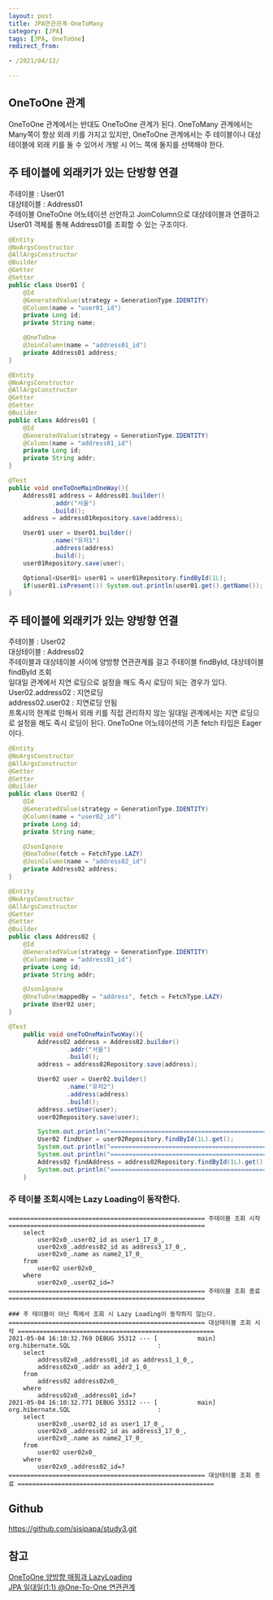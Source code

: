 ```yaml
---
layout: post 
title: JPA연관관계-OneToMany
category: [JPA]
tags: [JPA, OneToOne]
redirect_from:

- /2021/04/12/

---
```


## OneToOne 관계  
OneToOne 관계에서는 반대도 OneToOne 관계가 된다. OneToMany 관계에서는 Many쪽이 항상 외래 키를 가지고 있지만, OneToOne 관계에서는 주 테이블이나 대상 테이블에 외래 키를 둘 수 있어서 개발 시 어느 쪽에 둘지를 선택해야 한다.  

## 주 테이블에 외래키가 있는 단방향 연결
주테이블 : User01  
대상테이블 : Address01  
주테이블 OneToOne 어노테이션 선언하고 JoinColumn으로 대상테이블과 연결하고 User01 객체를 통해 Address01를 조회할 수 있는 구조이다.  
```java  
@Entity
@NoArgsConstructor
@AllArgsConstructor
@Builder
@Getter
@Setter
public class User01 {
    @Id
    @GeneratedValue(strategy = GenerationType.IDENTITY)
    @Column(name = "user01_id")
    private Long id;
    private String name;

    @OneToOne
    @JoinColumn(name = "address01_id")
    private Address01 address;
}
```
```java  
@Entity
@NoArgsConstructor
@AllArgsConstructor
@Getter
@Setter
@Builder
public class Address01 {
    @Id
    @GeneratedValue(strategy = GenerationType.IDENTITY)
    @Column(name = "address01_id")
    private Long id;
    private String addr;
}
```  
```java  
@Test
public void oneToOneMainOneWay(){
    Address01 address = Address01.builder()
            .addr("서울")
            .build();
    address = address01Repository.save(address);

    User01 user = User01.builder()
            .name("유저1")
            .address(address)
            .build();
    user01Repository.save(user);

    Optional<User01> user01 = user01Repository.findById(1L);
    if(user01.isPresent()) System.out.println(user01.get().getName());
}
```  
  
## 주 테이블에 외래키가 있는 양방향 연결
주테이블 : User02  
대상테이블 : Address02  
주테이블과 대상테이블 사이에 양방향 연관관계를 걸고 주테이블 findById, 대상테이블 findById 조회  
일대일 관계에서 지연 로딩으로 설정을 해도 즉시 로딩이 되는 경우가 있다.  
User02.address02 : 지연로딩    
address02.user02 : 지연로딩 안됨  
프록시의 한계로 인해서 외래 키를 직접 관리하지 않는 일대일 관계에서는 지연 로딩으로 설정을 해도 즉시 로딩이 된다. OneToOne 어노테이션의 기존 fetch 타입은 Eager이다.  
```java  
@Entity
@NoArgsConstructor
@AllArgsConstructor
@Getter
@Setter
@Builder
public class User02 {
    @Id
    @GeneratedValue(strategy = GenerationType.IDENTITY)
    @Column(name = "user02_id")
    private Long id;
    private String name;

    @JsonIgnore
    @OneToOne(fetch = FetchType.LAZY)
    @JoinColumn(name = "address02_id")
    private Address02 address;
}
```  
```java  
@Entity
@NoArgsConstructor
@AllArgsConstructor
@Getter
@Setter
@Builder
public class Address02 {
    @Id
    @GeneratedValue(strategy = GenerationType.IDENTITY)
    @Column(name = "address01_id")
    private Long id;
    private String addr;

    @JsonIgnore
    @OneToOne(mappedBy = "address", fetch = FetchType.LAZY)
    private User02 user;
}
```  
```java  
@Test
    public void oneToOneMainTwoWay(){
        Address02 address = Address02.builder()
                .addr("서울")
                .build();
        address = address02Repository.save(address);

        User02 user = User02.builder()
                .name("유저2")
                .address(address)
                .build();
        address.setUser(user);
        user02Repository.save(user);

        System.out.println("====================================================== 주테이블 조회 시작 ======================================================");
        User02 findUser = user02Repository.findById(1L).get();
        System.out.println("====================================================== 주테이블 조회 종료 ======================================================");
        System.out.println("====================================================== 대상테이블 조회 시작 ======================================================");
        Address02 findAddress = address02Repository.findById(1L).get();
        System.out.println("====================================================== 대상테이블 조회 종료 ======================================================");
    }
```  
### 주 테이블 조회시에는 Lazy Loading이 동작한다.  
```text  
====================================================== 주테이블 조회 시작 ====================================================== 
    select
        user02x0_.user02_id as user1_17_0_,
        user02x0_.address02_id as address3_17_0_,
        user02x0_.name as name2_17_0_ 
    from
        user02 user02x0_ 
    where
        user02x0_.user02_id=?
====================================================== 주테이블 조회 종료 ======================================================

### 주 테이블이 아닌 쪽에서 조회 시 Lazy Loading이 동작하지 않는다.  
====================================================== 대상테이블 조회 시작 ======================================================
2021-05-04 16:10:32.769 DEBUG 35312 --- [           main] org.hibernate.SQL                        : 
    select
        address02x0_.address01_id as address1_1_0_,
        address02x0_.addr as addr2_1_0_ 
    from
        address02 address02x0_ 
    where
        address02x0_.address01_id=?
2021-05-04 16:10:32.771 DEBUG 35312 --- [           main] org.hibernate.SQL                        : 
    select
        user02x0_.user02_id as user1_17_0_,
        user02x0_.address02_id as address3_17_0_,
        user02x0_.name as name2_17_0_ 
    from
        user02 user02x0_ 
    where
        user02x0_.address02_id=?
====================================================== 대상테이블 조회 종료 ======================================================
```  

## Github
<https://github.com/sisipapa/study3.git>  
  
## 참고  
[OneToOne 양방향 매핑과 LazyLoading](https://velog.io/@moonyoung/JPA-OneToOne-%EC%96%91%EB%B0%A9%ED%96%A5-%EB%A7%A4%ED%95%91%EA%B3%BC-LazyLoading)  
[JPA 일대일(1:1) @One-To-One 연관관계](https://blog.advenoh.pe.kr/database/JPA-%EC%9D%BC%EB%8C%80%EC%9D%BC-One-To-One-%EC%97%B0%EA%B4%80%EA%B4%80%EA%B3%84/)  

   